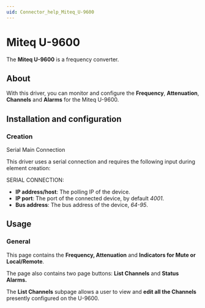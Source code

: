 ```yaml
---
uid: Connector_help_Miteq_U-9600
---
```


# Miteq U-9600

The **Miteq U-9600** is a frequency converter.

## About

With this driver, you can monitor and configure the **Frequency**, **Attenuation**, **Channels** and **Alarms** for the Miteq U-9600.

## Installation and configuration

### Creation

Serial Main Connection

This driver uses a serial connection and requires the following input during element creation:

SERIAL CONNECTION:

- **IP address/host**: The polling IP of the device.
- **IP port**: The port of the connected device, by default *4001*.
- **Bus address**: The bus address of the device, *64-95*.

## Usage

### General

This page contains the **Frequency, Attenuation** and **Indicators for Mute or Local/Remote**.

The page also contains two page buttons: **List Channels** and **Status Alarms.**

The **List Channels** subpage allows a user to view and **edit all the Channels** presently configured on the U-9600.
